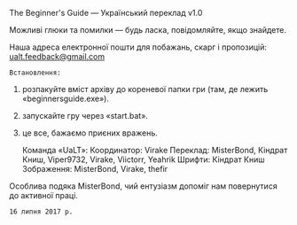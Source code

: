 The Beginner's Guide — Український переклад v1.0

Можливі глюки та помилки — будь ласка, повідомляйте, якщо знайдете.

Наша адреса електронної пошти для побажань, скарг і пропозицій: ualt.feedback@gmail.com

	Встановлення:
1) розпакуйте вміст архіву до кореневої папки гри (там, де лежить «beginnersguide.exe»).
2) запускайте гру через «start.bat».
3) це все, бажаємо приєних вражень.

	Команда «UaLT»:
Координатор: Virake
Переклад: MisterBond, Кіндрат Книш, Viper9732, Virake, Viictorr, Yeahrik
Шрифти: Кіндрат Книш
Зображення: MisterBond, Virake, thefir

Особлива подяка MisterBond, чий ентузіазм допоміг нам повернутися до активної праці.

	16 липня 2017 р.
